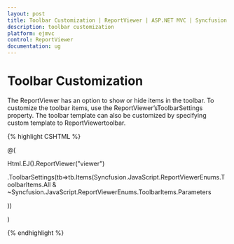 ```yaml
---
layout: post
title: Toolbar Customization | ReportViewer | ASP.NET MVC | Syncfusion
description: toolbar customization
platform: ejmvc
control: ReportViewer
documentation: ug
---
```


# Toolbar Customization

The ReportViewer has an option to show or hide items in the toolbar. To customize the toolbar items, use the ReportViewer’sToolbarSettings property. The toolbar template can also be customized by specifying custom template to ReportViewertoolbar.

{% highlight CSHTML %}

@(

Html.EJ().ReportViewer("viewer")

.ToolbarSettings(tb=>tb.Items(Syncfusion.JavaScript.ReportViewerEnums.ToolbarItems.All & ~Syncfusion.JavaScript.ReportViewerEnums.ToolbarItems.Parameters

))

)

{% endhighlight %}